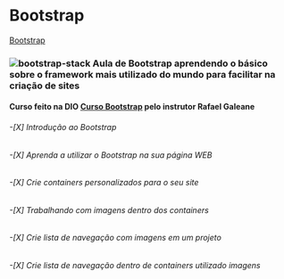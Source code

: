 # Bootstrap        
[Bootstrap](https://getbootstrap.com/)

### ![bootstrap-stack](https://user-images.githubusercontent.com/69541607/113586092-765ff300-9603-11eb-97a5-899011a643ae.png)   Aula de Bootstrap aprendendo o básico sobre o framework mais utilizado do mundo para facilitar na criação de sites 

#### Curso feito na DIO [Curso Bootstrap](https://web.digitalinnovation.one/course/crie-paginas-responsivas-na-web-utilizando-um-poderoso-framework/learning/d5695916-44d4-4d47-9db4-0bc829264835/) pelo instrutor Rafael Galeane 

###### -[X] Introdução ao Bootstrap
###### -[X] Aprenda a utilizar o Bootstrap na sua página WEB
###### -[X] Crie containers personalizados para o seu site
###### -[X] Trabalhando com imagens dentro dos containers
###### -[X] Crie lista de navegação com imagens em um projeto
###### -[X] Crie lista de navegação dentro de containers utilizado imagens 
